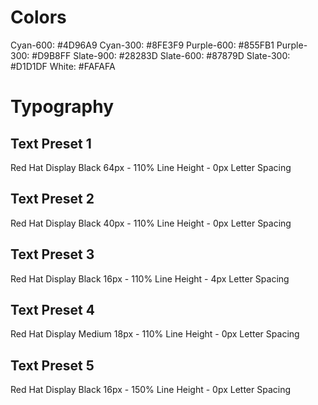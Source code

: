 # Colors

Cyan-600: #4D96A9
Cyan-300: #8FE3F9
Purple-600: #855FB1
Purple-300: #D9B8FF
Slate-900: #28283D
Slate-600: #87879D
Slate-300: #D1D1DF
White: #FAFAFA

# Typography

## Text Preset 1

Red Hat Display Black
64px - 110% Line Height - 0px Letter Spacing

## Text Preset 2

Red Hat Display Black
40px - 110% Line Height - 0px Letter Spacing

## Text Preset 3

Red Hat Display Black 16px - 110% Line Height - 4px Letter Spacing

## Text Preset 4

Red Hat Display Medium 18px - 110% Line Height - 0px Letter Spacing

## Text Preset 5

Red Hat Display Black 16px - 150% Line Height - 0px Letter Spacing
